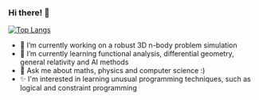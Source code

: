 ### Hi there! 👋
[![Top Langs](https://github-readme-stats.vercel.app/api/top-langs/?username=integraledelebesgue)](https://github.com/anuraghazra/github-readme-stats)
<!--
**integraledelebesgue/integraledelebesgue** is a ✨ _special_ ✨ repository because its `README.md` (this file) appears on your GitHub profile.-->

- 🔭 I’m currently working on a robust 3D n-body problem simulation
- 🌱 I’m currently learning functional analysis, differential geometry, general relativity and AI methods 
- 💬 Ask me about maths, physics and computer science :)
- ✨ I'm interested in learning unusual programming techniques, such as logical and constraint programming
